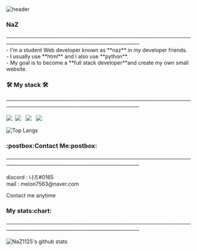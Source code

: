 ![header](https://capsule-render.vercel.app/api?type=waving&color=auto&height=150&section=header&text=Hi%20There👋&fontSize=70)
<h3>NaZ</h3>
──────────────────────────────────────────────────────────────────────────────────────</br>
- I'm a student Web developer known as **naz** in my developer friends.</br>
- I usually use **html** and I also use **python**.</br>
- My goal is to become a **full stack developer**and create my own small website.</br>
<h3>🛠 My stack 🛠</h3>
──────────────────────────────────────────────────────────────────────────────────────</br>

<p><img src="https://img.shields.io/badge/Python-3766AB?style=flat-square&logo=Python&logoColor=white"/></a>&nbsp <img src="https://img.shields.io/badge/HTML5-E34F26?style=flat-square&logo=HTML5&logoColor=white"/></a> &nbsp <img src="https://img.shields.io/badge/CSS3-1572B6?style=flat-square&logo=CSS3&logoColor=white"/></a> &nbsp
<img src="https://img.shields.io/badge/JavaScript-F7DF1E?style=flat-square&logo=JavaScript&logoColor=white"/></a> &nbsp

![Top Langs](https://github-readme-stats.vercel.app/api/top-langs/?username=NaZ1125&show_icons=true&theme=highcontrast)

<h3>:postbox:Contact Me:postbox:</h3>
──────────────────────────────────────────────────────────────────────────────────────</br>

<p>discord : 나즈#0165</br>
mail : melon7563@naver.com

Contact me anytime


<h3>My stats:chart:</h3>
──────────────────────────────────────────────────────────────────────────────────────</br>


![NaZ1125's github stats](https://github-readme-stats.vercel.app/api?username=NaZ1125&show_icons=true&theme=radical)


